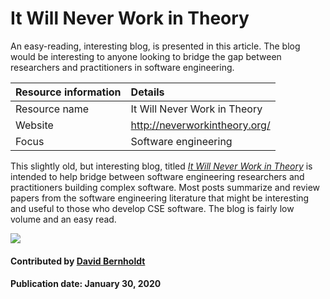 # It Will Never Work in Theory
An easy-reading, interesting blog, is presented in this article. The blog would be interesting to anyone looking to bridge the gap between researchers and practitioners in software engineering.

Resource information | Details 
:--- | :--- 
Resource name  | It Will Never Work in Theory
Website  | http://neverworkintheory.org/
Focus | Software engineering

This slightly old, but interesting blog, titled *[It Will Never Work in Theory](http://neverworkintheory.org/)* is intended to help bridge between software engineering researchers and practitioners building complex software.  Most posts summarize and review papers from the software engineering literature that might be interesting and useful to those who develop CSE software.  The blog is fairly low volume and an easy read. 

<img src='https://github.com/betterscientificsoftware/images/raw/master/Logo-class-theory.svg' class='logo' />
 

#### Contributed by [David Bernholdt](http://github.com/bernhold)

#### Publication date: January 30, 2020

<!---
Publish: yes
Categories: Planning
Topics: Software engineering
Tags: blog
Level: 2
Prerequisites: defaults
Aggregate: none
--->
